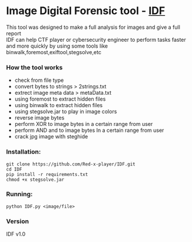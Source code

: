 # Image Digital Forensic tool - [IDF](https://github.com/Red-x-player/IDF.git)

This tool was designed to make a full analysis for images and give a full report
<br> IDF can help CTF player or cybersecurity engineer to perform tasks faster and more quickly
by using some tools like binwalk,foremost,exiftool,stegsolve,etc

### How the tool works
* check from file type
* convert bytes to strings > 2strings.txt
* extrect image meta data > metaData.txt
* using foremost to extract hidden files
* using binwalk to extract hidden files
* using stegsolve.jar to play in image colors
* reverse image bytes
* perform XOR to image bytes in a certain range from user
* perform AND and to image bytes In a certain range from user
* crack jpg image with steghide

### Installation:
```
git clone https://github.com/Red-x-player/IDF.git
cd IDF
pip install -r requirements.txt
chmod +x stegsolve.jar
```
### Running:
```
python IDF.py <image/file>
```
### Version
IDF v1.0

